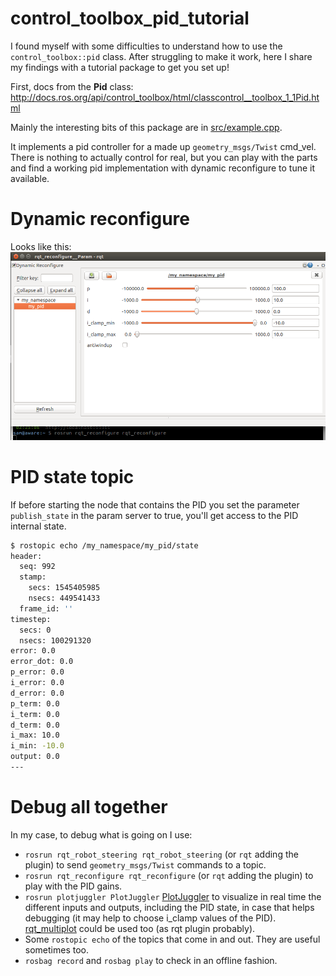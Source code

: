 # control_toolbox_pid_tutorial
I found myself with some difficulties to understand how to use the
`control_toolbox::pid` class. After struggling to make it work, here I share
my findings with a tutorial package to get you set up!

First, docs from the **Pid** class: http://docs.ros.org/api/control_toolbox/html/classcontrol__toolbox_1_1Pid.html

Mainly the interesting bits of this package are in [src/example.cpp](src/example.cpp).

It implements a pid controller for a made up `geometry_msgs/Twist` cmd_vel. There is
nothing to actually control for real, but you can play with the parts and find a
working pid implementation with dynamic reconfigure to tune it available.

# Dynamic reconfigure
Looks like this:
![dynamic_reconfigure_capture](rqt_reconfigure.png)


# PID state topic
If before starting the node that contains the PID you set the parameter `publish_state` in the param server to true, you'll get access to the PID internal state.
```bash
$ rostopic echo /my_namespace/my_pid/state
header: 
  seq: 992
  stamp: 
    secs: 1545405985
    nsecs: 449541433
  frame_id: ''
timestep: 
  secs: 0
  nsecs: 100291320
error: 0.0
error_dot: 0.0
p_error: 0.0
i_error: 0.0
d_error: 0.0
p_term: 0.0
i_term: 0.0
d_term: 0.0
i_max: 10.0
i_min: -10.0
output: 0.0
---
```

# Debug all together
In my case, to debug what is going on I use:

* `rosrun rqt_robot_steering rqt_robot_steering` (or `rqt` adding the plugin) to send `geometry_msgs/Twist` commands to a topic.
* `rosrun rqt_reconfigure rqt_reconfigure` (or `rqt` adding the plugin) to play with the PID gains.
* `rosrun plotjuggler PlotJuggler` [PlotJuggler](https://facontidavide.github.io/PlotJuggler) to visualize in real time the different inputs and outputs, including the PID state, in case that helps debugging (it may help to choose i_clamp values of the PID). [rqt_multiplot](http://wiki.ros.org/rqt_multiplot) could be used too (as rqt plugin probably).
* Some `rostopic echo` of the topics that come in and out. They are useful sometimes too.
* `rosbag record` and `rosbag play` to check in an offline fashion.